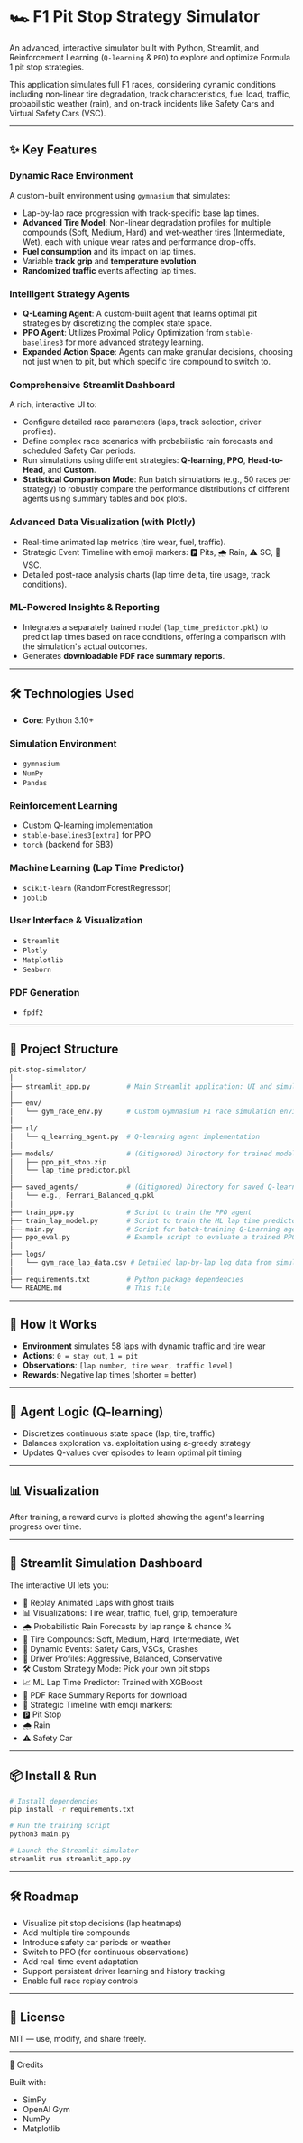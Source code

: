 # 🏎️ F1 Pit Stop Strategy Simulator

An advanced, interactive simulator built with Python, Streamlit, and Reinforcement Learning (`Q-learning` & `PPO`) to explore and optimize Formula 1 pit stop strategies.

This application simulates full F1 races, considering dynamic conditions including non-linear tire degradation, track characteristics, fuel load, traffic, probabilistic weather (rain), and on-track incidents like Safety Cars and Virtual Safety Cars (VSC).

---

## ✨ Key Features

### Dynamic Race Environment
A custom-built environment using `gymnasium` that simulates:

- Lap-by-lap race progression with track-specific base lap times.
- **Advanced Tire Model**: Non-linear degradation profiles for multiple compounds (Soft, Medium, Hard) and wet-weather tires (Intermediate, Wet), each with unique wear rates and performance drop-offs.
- **Fuel consumption** and its impact on lap times.
- Variable **track grip** and **temperature evolution**.
- **Randomized traffic** events affecting lap times.

### Intelligent Strategy Agents

- **Q-Learning Agent**: A custom-built agent that learns optimal pit strategies by discretizing the complex state space.
- **PPO Agent**: Utilizes Proximal Policy Optimization from `stable-baselines3` for more advanced strategy learning.
- **Expanded Action Space**: Agents can make granular decisions, choosing not just when to pit, but which specific tire compound to switch to.

### Comprehensive Streamlit Dashboard

A rich, interactive UI to:

- Configure detailed race parameters (laps, track selection, driver profiles).
- Define complex race scenarios with probabilistic rain forecasts and scheduled Safety Car periods.
- Run simulations using different strategies: **Q-learning**, **PPO**, **Head-to-Head**, and **Custom**.
- **Statistical Comparison Mode**: Run batch simulations (e.g., 50 races per strategy) to robustly compare the performance distributions of different agents using summary tables and box plots.

### Advanced Data Visualization (with Plotly)

- Real-time animated lap metrics (tire wear, fuel, traffic).
- Strategic Event Timeline with emoji markers: 🅿️ Pits, 🌧️ Rain, ⚠️ SC, 🚦 VSC.
- Detailed post-race analysis charts (lap time delta, tire usage, track conditions).

### ML-Powered Insights & Reporting

- Integrates a separately trained model (`lap_time_predictor.pkl`) to predict lap times based on race conditions, offering a comparison with the simulation's actual outcomes.
- Generates **downloadable PDF race summary reports**.

---

## 🛠️ Technologies Used

- **Core**: Python 3.10+
  
### Simulation Environment
- `gymnasium`
- `NumPy`
- `Pandas`

### Reinforcement Learning
- Custom Q-learning implementation
- `stable-baselines3[extra]` for PPO
- `torch` (backend for SB3)

### Machine Learning (Lap Time Predictor)
- `scikit-learn` (RandomForestRegressor)
- `joblib`

### User Interface & Visualization
- `Streamlit`
- `Plotly`
- `Matplotlib`
- `Seaborn`

### PDF Generation
- `fpdf2`

---

## 🧱 Project Structure
```bash
pit-stop-simulator/
│
├── streamlit_app.py         # Main Streamlit application: UI and simulation logic
│
├── env/
│   └── gym_race_env.py      # Custom Gymnasium F1 race simulation environment
│
├── rl/
│   └── q_learning_agent.py  # Q-learning agent implementation
│
├── models/                  # (Gitignored) Directory for trained models
│   ├── ppo_pit_stop.zip     
│   └── lap_time_predictor.pkl
│
├── saved_agents/            # (Gitignored) Directory for saved Q-learning agent Q-tables
│   └── e.g., Ferrari_Balanced_q.pkl
│
├── train_ppo.py             # Script to train the PPO agent
├── train_lap_model.py       # Script to train the ML lap time predictor model
├── main.py                  # Script for batch-training Q-Learning agents
├── ppo_eval.py              # Example script to evaluate a trained PPO agent
│
├── logs/
│   └── gym_race_lap_data.csv # Detailed lap-by-lap log data from simulations
│
├── requirements.txt         # Python package dependencies
└── README.md                # This file
```
---

## 🚀 How It Works

- **Environment** simulates 58 laps with dynamic traffic and tire wear
- **Actions**: `0 = stay out`, `1 = pit`
- **Observations**: `[lap number, tire wear, traffic level]`
- **Rewards**: Negative lap times (shorter = better)

---

## 🤖 Agent Logic (Q-learning)

- Discretizes continuous state space (lap, tire, traffic)
- Balances exploration vs. exploitation using ε-greedy strategy
- Updates Q-values over episodes to learn optimal pit timing

---

## 📊 Visualization

After training, a reward curve is plotted showing the agent's learning progress over time.

---

## 🧪 Streamlit Simulation Dashboard

The interactive UI lets you:

- 🔁 Replay Animated Laps with ghost trails
- 📊 Visualizations: Tire wear, traffic, fuel, grip, temperature
- 🌧️ Probabilistic Rain Forecasts by lap range & chance %
- 🛞 Tire Compounds: Soft, Medium, Hard, Intermediate, Wet
- 🚨 Dynamic Events: Safety Cars, VSCs, Crashes
- 🧠 Driver Profiles: Aggressive, Balanced, Conservative
- 🛠️ Custom Strategy Mode: Pick your own pit stops
- 📈 ML Lap Time Predictor: Trained with XGBoost
- 🧾 PDF Race Summary Reports for download
- 🧠 Strategic Timeline with emoji markers:
- 🅿️ Pit Stop
- 🌧️ Rain
- ⚠️ Safety Car

---

## 📦 Install & Run

```bash
# Install dependencies
pip install -r requirements.txt

# Run the training script
python3 main.py

# Launch the Streamlit simulator
streamlit run streamlit_app.py
```

---

## 🛠️ Roadmap

- Visualize pit stop decisions (lap heatmaps)
- Add multiple tire compounds
- Introduce safety car periods or weather
- Switch to PPO (for continuous observations)
- Add real-time event adaptation
- Support persistent driver learning and history tracking
- Enable full race replay controls

 ---
 
## 📄 License

MIT — use, modify, and share freely.

---

🙌 Credits

Built with:

- SimPy
- OpenAI Gym
- NumPy
- Matplotlib
